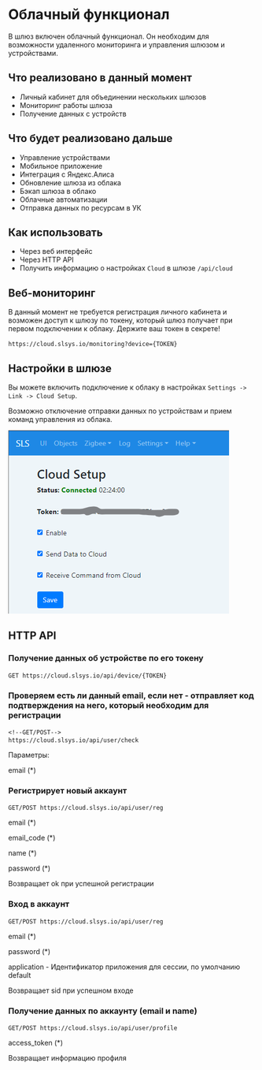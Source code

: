 # Облачный функционал

В шлюз включен облачный функционал. Он необходим для возможности удаленного мониторинга и управления шлюзом и устройствами.

## Что реализовано в данный момент

- Личный кабинет для объединении нескольких шлюзов
- Мониторинг работы шлюза
- Получение данных с устройств

## Что будет реализовано дальше

- Управление устройствами
- Мобильное приложение
- Интеграция с Яндекс.Алиса
- Обновление шлюза из облака
- Бэкап шлюза в облако
- Облачные автоматизации
- Отправка данных по ресурсам в УК

## Как использовать

- Через веб интерфейс
- Через HTTP API
- Получить информацию о настройках `Cloud` в шлюзе `/api/cloud`
  
## Веб-мониторинг

В данный момент не требуется регистрация личного кабинета и возможен доступ к шлюзу по токену, который шлюз получает при первом подключении к облаку.
Держите ваш токен в секрете!

```http
https://cloud.slsys.io/monitoring?device={TOKEN}
```

## Настройки в шлюзе

Вы можете включить подключение к облаку в настройках `Settings -> Link -> Cloud Setup`.

Возможно отключение отправки данных по устройствам и прием команд управления из облака.

![](/img/cloud.png)

## HTTP API

### Получение данных об устройстве по его токену

```http
GET https://cloud.slsys.io/api/device/{TOKEN}
```

### Проверяем есть ли данный email, если нет - отправляет код подтверждения на него, который необходим для регистрации

```http
<!--GET/POST-->
https://cloud.slsys.io/api/user/check
```

Параметры:

  email (*)
  
### Регистрирует новый аккаунт

```http
GET/POST https://cloud.slsys.io/api/user/reg
```

email (*)

email_code (*)

name (*)  

password (*)

Возвращает ok при успешной регистрации

### Вход в аккаунт

```http
GET/POST https://cloud.slsys.io/api/user/reg
```

email (*)

password (*)  

application - Идентификатор приложения для сессии, по умолчанию default

Возвращает sid при успешном входе

### Получение данных по аккаунту (email и name)

```http
GET/POST https://cloud.slsys.io/api/user/profile
```

access_token (*)  

Возвращает информацию профиля
